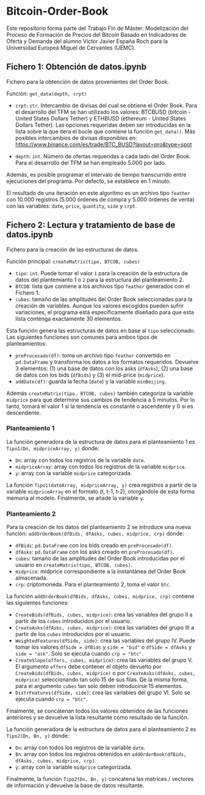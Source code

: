 # Bitcoin-Order-Book

Este repositorio forma parte del Trabajo Fin de Máster: Modelización del Proceso de Formación de Precios del Bitcoin Basado en Indicadores de Oferta y Demanda del alumno Víctor Javier España Roch para la Universidad Europea Miguel de Cervantes (UEMC).

## Fichero 1: Obtención de datos.ipynb

Fichero para la obtención de datos provenientes del Order Book. 

Función: `get_data(depth, crpt)`

* `crpt`: `str`. Intercambio de divisas del cual se obtiene el Order Book. Para el desarrollo del TFM se han utilizado los valores: BTCBUSD (bitcoin - United States Dollars Tether) y ETHBUSD (ethereum -  United States Dollars Tether). Las opciones requeridas deben ser introducidas en la lista sobre la que itera el bucle que contiene la función `get_data()`. Más posibles intercambios de divisas disponibles en: https://www.binance.com/es/trade/BTC_BUSD?layout=pro&type=spot

* `depth`: `int`. Número de ofertas requeridas a cada lado del Order Book. Para el desarrollo del TFM se han empleado 5.000 por lado.

Además, es posible programar el intervalo de tiempo transcurrido entre ejecuciones del programa. Por defecto, se establece en 1 minuto.

El resultado de una iteración en este algoritmo es un archivo tipo `feather` con 10.000 registros (5.000 órdenes de compra y 5.000 órdenes de venta) con las variables: `date`, `price`, `quantity`, `side` y `crpt`. 

## Fichero 2: Lectura y tratamiento de base de datos.ipynb

Fichero para la creación de las estructuras de datos.

Función principal: `createMatrix(tipo, BTCOB, cubes)`

* `tipo`: `int`. Puede tomar el valor `1` para la creación de la estructura de datos del plantemianto 1 o `2` para la estructura del planteamiento 2.
* `BTCOB`: lista que contiene a los archivos tipo `feather` generados con el Fichero 1.
* `cubes`: tamaño de las amplitudes del Order Book seleccionadas para la creación de variables. Aunque los valores escogidos pueden sufrir variaciones, el programa está especificamente diseñado para que esta lista contenga exactamente 30 elementos.

Esta función genera las estructuras de datos en base al `tipo` seleccionado. Las siguientes funciones son comunes para ambos tipos de planteamientos:

* `preProcesado(df)`: toma un archivo tipo `feather` convertido en `pd.DataFrame` y transforma los datos a los formatos requeridos. Devuelve 3 elementos: (1) una base de datos con los asks (`dfAsks`), (2) una base de datos con los bids (`dfBids`) y (3) el mid-price (`midprice`).
* `addDate(df)`: guarda la fecha (`date`) y la variable `minBeijing`.

Además `createMatrix(tipo, BTCOB, cubes)` también categoriza la variable `midprice` para que determine sus cambios de tendencia a 5 minutos. Por lo tanto, tomará el valor 1 si la tendencia es constante o ascendente y 0 si es descendente. 

### Planteamiento 1

La función generadora de la estructura de datos para el planteamiento 1 es `Tipo1(Dn, midpriceArray, y)` donde:

* `Dn`: array con todos los registros de la variable `date`.
* `midpriceArray`: array con todos los registros de la variable `midprice`. 
* `y`: array con la variable `midprice` categorizada.

La función `Tipo1(dateArray, midpriceArray, y)` crea registros a partir de la variable `midpriceArray` en el formato (t, t-1, t-2), otorgándole de esta forma memoria al modelo. Finalmente, se añade la variable `y`.

### Planteamiento 2

Para la creación de los datos del planteamiento 2 se introduce una nueva función: `addOrderBook(dfBids, dfAsks, cubes, midprice, crp)` donde:

* `dfBids`: `pd.DataFrame` con los bids creado en `preProcesado(df)`.
* `dfAsks`: `pd.DataFrame` con los asks creado en `preProcesado(df)`.
* `cubes`: tamaño de las amplitudes del Order Book introducidas por el usuario en `createMatrix(tipo, BTCOB, cubes)`.
* `midprice`: midprice correspondiente a la instantánea del Order Book almacenada.
* `crp`: criptomoneda. Para el planteamiento 2, toma el valor `btc`.

La función `addOrderBook(dfBids, dfAsks, cubes, midprice, crp)` contiene las siguientes funciones:

* `CreateBids(dfBids, cubes, midprice)`: crea las variables del grupo II a partir de los `cubes` introducidos por el usuario.
* `CreateAsks(dfAsks, cubes, midprice)`: crea las variables del grupo III a partir de los `cubes` introducidos por el usuario.
* `WeightedFeatures(dfSide, side)`: crea las variables del grupo IV. Puede tomar los valores `dfSide = dfBids` y `side = "bid"` o `dfSide = dfAsks` y `side = "ask"`. Solo se ejecuta cuando `crp = "btc"`.
* `CreateSlope(offers, cubes, midprice)`: crea las variables del grupo V. El argumento `offers` debe contener el objeto devuelto por `CreateBids(dfBids, cubes, midprice)` o por `CreateAsks(dfAsks, cubes, midprice)` seleccionando tan solo 15 de sus filas. De la misma forma, para el argumento `cubes` tan solo deben introducirse 15 elementos. 
* `DistrFeatures(dfSide, side)`: crea las variables del grupo VI. Solo se ejecuta cuando `crp = "btc"`.

Finalmente, se concatenan todos los valores obtenidos de las funciones anteriores y se devuelve la lista resultante como resultado de la función.

La función generadora de la estructura de datos para el planteamiento 2 es `Tipo2(Dn, Bn, y)` donde:

* `Dn`: array con todos los registros de la variable `date`.
* `Bn`: array con todos los registros obtenidos en `addOrderBook(dfBids, dfAsks, cubes, midprice, crp)`. 
* `y`: array con la variable `midprice` categorizada.

Finalmente, la función `Tipo2(Dn, Bn, y)` concatena las matrices / vectores de información y devuelve la base de datos resultante.



